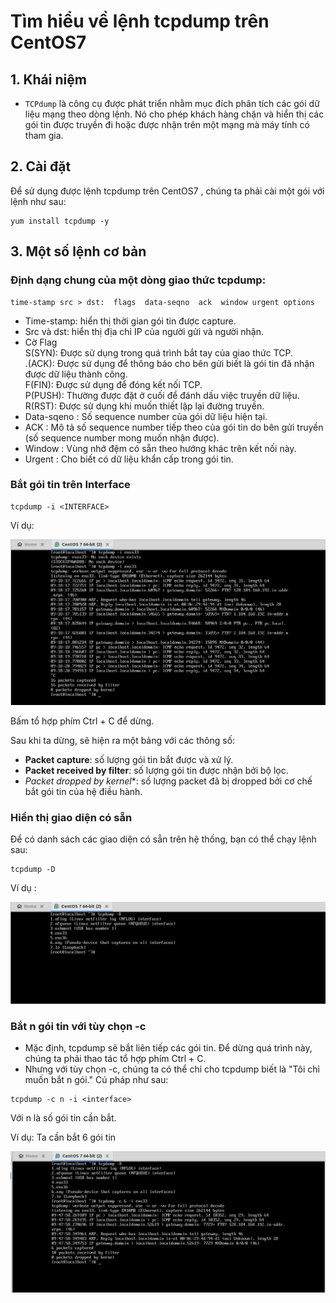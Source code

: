 # Tìm hiểu về lệnh tcpdump trên CentOS7
## 1. Khái niệm
- ```TCPdump``` là công cụ được phát triển nhằm mục đích phân tích các gói dữ liệu mạng theo dòng lệnh. Nó cho phép khách hàng chặn và hiển thị các gói tin được truyền đi hoặc được nhận trên một mạng mà máy tính có tham gia.
## 2. Cài đặt 
Để sử dụng được lệnh tcpdump trên CentOS7 , chúng ta phải cài một gói với lệnh như sau:
```
yum install tcpdump -y 
```
## 3. Một số lệnh cơ bản
### Định dạng chung của một dòng giao thức tcpdump:
```
time-stamp src > dst:  flags  data-seqno  ack  window urgent options
```
- Time-stamp: hiển thị thời gian gói tin được capture.
- Src và dst: hiển thị địa chỉ IP của người gửi và người nhận.  
- Cờ Flag  
S(SYN): Được sử dụng trong quá trình bắt tay của giao thức TCP.  
.(ACK): Được sử dụng để thông báo cho bên gửi biết là gói tin đã nhận được dữ liệu thành công.  
F(FIN): Được sử dụng để đóng kết nối TCP.  
P(PUSH): Thường được đặt ở cuối để đánh dấu việc truyền dữ liệu.  
R(RST): Được sử dụng khi muốn thiết lập lại đường truyền.  
- Data-sqeno : Số sequence number của gói dữ liệu hiện tại.  
- ACK : Mô tả số sequence number tiếp theo của gói tin do bên gửi truyền (số sequence number mong muốn nhận được).  
- Window : Vùng nhớ đệm có sẵn theo hướng khác trên kết nối này.  
- Urgent : Cho biết có dữ liệu khẩn cấp trong gói tin.  

### Bắt gói tin trên Interface  
```
tcpdump -i <INTERFACE>
```
Ví dụ:

![](../images/2019-05-23_09-18.png)  

Bấm tổ hợp phím Ctrl + C để dừng.

Sau khi ta dừng, sẽ hiện ra một bảng với các thông số:

- **Packet capture**: số lượng gói tin bắt được và xử lý.  
- **Packet received by filter**: số lượng gói tin được nhận bởi bộ lọc.  
- *Packet dropped by kernel**: số lượng packet đã bị dropped bởi cơ chế bắt gói tin của hệ điều hành.

### Hiển thị giao diện có sẵn
Để có danh sách các giao diện có sẵn trên hệ thống, bạn có thể chạy lệnh sau:
```
tcpdump -D
```
Ví dụ :

![](../images/2019-05-23_09-21.png)  

### Bắt n gói tin với tùy chọn -c
- Mặc định, tcpdump sẽ bắt liên tiếp các gói tin. Để dừng quá trình này, chúng ta phải thao tác tổ hợp phím Ctrl + C. 
- Nhưng với tùy chọn -c, chúng ta có thể chỉ cho tcpdump biết là "Tôi chỉ muốn bắt n gói." Cú pháp như sau:
```
tcpdump -c n -i <interface>
```  
Với n là số gói tin cần bắt.

Ví dụ: Ta cần bắt 6 gói tin 

![](../images/2019-05-23_09-48.png)


